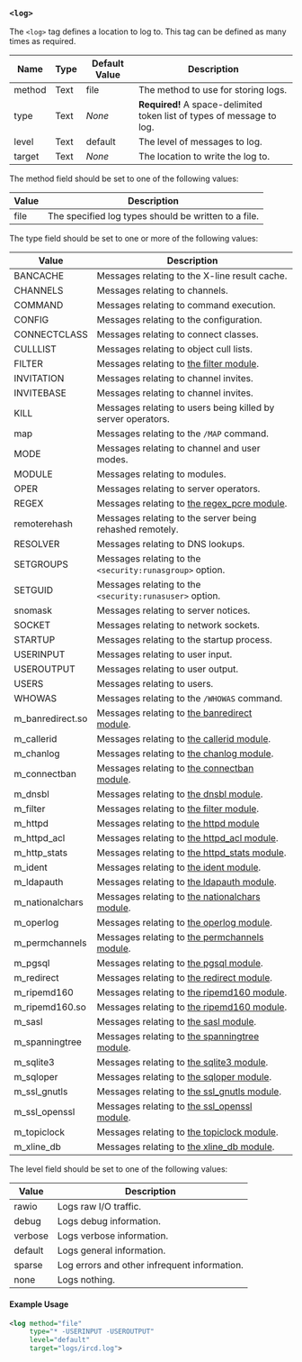 <!-- This file contains a page fragment. Any changes will affect all pages that include it. -->

### `<log>`

The `<log>` tag defines a location to log to. This tag can be defined as many times as required.

Name   | Type | Default Value | Description
------ | ---- | ------------- | -----------
method | Text | file          | The method to use for storing logs.
type   | Text | *None*        | **Required!** A space-delimited token list of types of message to log.
level  | Text | default       | The level of messages to log.
target | Text | *None*        | The location to write the log to.

The method field should be set to one of the following values:

Value | Description
----- | -----------
file  | The specified log types should be written to a file.

The type field should be set to one or more of the following values:

Value            | Description
---------------- | -----------
BANCACHE         | Messages relating to the X-line result cache.
CHANNELS         | Messages relating to channels.
COMMAND          | Messages relating to command execution.
CONFIG           | Messages relating to the configuration.
CONNECTCLASS     | Messages relating to connect classes.
CULLLIST         | Messages relating to object cull lists.
FILTER           | Messages relating to [the filter module](/2/modules/filter).
INVITATION       | Messages relating to channel invites.
INVITEBASE       | Messages relating to channel invites.
KILL             | Messages relating to users being killed by server operators.
map              | Messages relating to the `/MAP` command.
MODE             | Messages relating to channel and user modes.
MODULE           | Messages relating to modules.
OPER             | Messages relating to server operators.
REGEX            | Messages relating to [the regex_pcre module](/2/modules/regex_pcre).
remoterehash     | Messages relating to the server being rehashed remotely.
RESOLVER         | Messages relating to DNS lookups.
SETGROUPS        | Messages relating to the `<security:runasgroup>` option.
SETGUID          | Messages relating to the `<security:runasuser>` option.
snomask          | Messages relating to server notices.
SOCKET           | Messages relating to network sockets.
STARTUP          | Messages relating to the startup process.
USERINPUT        | Messages relating to user input.
USEROUTPUT       | Messages relating to user output.
USERS            | Messages relating to users.
WHOWAS           | Messages relating to the `/WHOWAS` command.
m_banredirect.so | Messages relating to [the banredirect module](/2/modules/banredirect).
m_callerid       | Messages relating to [the callerid module](/2/modules/callerid).
m_chanlog        | Messages relating to [the chanlog module](/2/modules/chanlog).
m_connectban     | Messages relating to [the connectban module](/2/modules/connectban).
m_dnsbl          | Messages relating to [the dnsbl module](/2/modules/dnsbl).
m_filter         | Messages relating to [the filter module](/2/modules/filter).
m_httpd          | Messages relating to [the httpd module](/2/modules/httpd)
m_httpd_acl      | Messages relating to [the httpd_acl module](/2/modules/httpd_acl).
m_http_stats     | Messages relating to [the httpd_stats module](/2/modules/httpd_stats).
m_ident          | Messages relating to [the ident module](/2/modules/ident).
m_ldapauth       | Messages relating to [the ldapauth module](/2/modules/ldapauth).
m_nationalchars  | Messages relating to [the nationalchars module](/2/modules/nationalchars).
m_operlog        | Messages relating to [the operlog module](/2/modules/operlog).
m_permchannels   | Messages relating to [the permchannels module](/2/modules/permchannels).
m_pgsql          | Messages relating to [the pgsql module](/2/modules/pgsql).
m_redirect       | Messages relating to [the redirect module](/2/modules/redirect).
m_ripemd160      | Messages relating to [the ripemd160 module](/2/modules/ripemd160).
m_ripemd160.so   | Messages relating to [the ripemd160 module](/2/modules/ripemd160).
m_sasl           | Messages relating to [the sasl module](/2/modules/sasl).
m_spanningtree   | Messages relating to [the spanningtree module](/2/modules/spanningtree).
m_sqlite3        | Messages relating to [the sqlite3 module](/2/modules/sqlite3).
m_sqloper        | Messages relating to [the sqloper module](/2/modules/sqloper).
m_ssl_gnutls     | Messages relating to [the ssl_gnutls module](/2/modules/ssl_gnutls).
m_ssl_openssl    | Messages relating to [the ssl_openssl module](/2/modules/ssl_openssl).
m_topiclock      | Messages relating to [the topiclock module](/2/modules/topiclock).
m_xline_db       | Messages relating to [the xline_db module](/2/modules/xline_db).

The level field should be set to one of the following values:

Value   | Description
------- | -----------
rawio   | Logs raw I/O traffic.
debug   | Logs debug information.
verbose | Logs verbose information.
default | Logs general information.
sparse  | Log errors and other infrequent information.
none    | Logs nothing.

#### Example Usage

```xml
<log method="file"
     type="* -USERINPUT -USEROUTPUT"
     level="default"
     target="logs/ircd.log">
```

